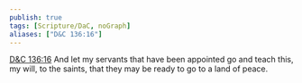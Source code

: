 ```yaml
---
publish: true
tags: [Scripture/DaC, noGraph]
aliases: ["D&C 136:16"]
---
```

[D&C 136:16](https://churchofjesuschrist.org/study/scriptures/dc-testament/dc/136?lang=eng&id=p16#p16) And let my servants that have been appointed go and teach this, my will, to the saints, that they may be ready to go to a land of peace.
